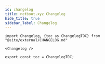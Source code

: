 ```yaml
---
id: changelog
title: netboot.xyz Changelog
hide_title: true
sidebar_label: Changelog
---
```


```mdx-code-block
import Changelog, {toc as ChangelogTOC} from "@site/external/CHANGELOG.md"

<Changelog />

export const toc = ChangelogTOC;
```

